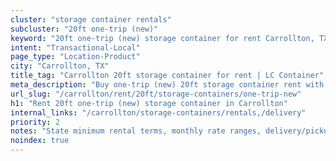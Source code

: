 ```yaml
---
cluster: "storage container rentals"
subcluster: "20ft one-trip (new)"
keyword: "20ft one-trip (new) storage container for rent Carrollton, TX"
intent: "Transactional-Local"
page_type: "Location-Product"
city: "Carrollton, TX"
title_tag: "Carrollton 20ft storage container for rent | LC Container"
meta_description: "Buy one-trip (new) 20ft storage container rent with local delivery in Carrollton, TX. LC Container — local Since 2003. Request a fast quote today."
url_slug: "/carrollton/rent/20ft/storage-containers/one-trip-new"
h1: "Rent 20ft one-trip (new) storage container in Carrollton"
internal_links: "/carrollton/storage-containers/rentals,/delivery"
priority: 2
notes: "State minimum rental terms, monthly rate ranges, delivery/pickup fees, service area."
noindex: true
---
```


<!-- TODO: Add unique city/inventory copy, images, and internal links here. -->
